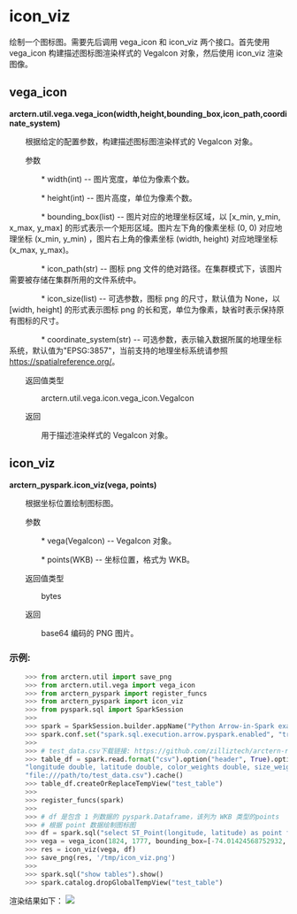 # icon_viz

绘制一个图标图。需要先后调用 vega_icon 和 icon_viz 两个接口。首先使用 vega_icon 构建描述图标图渲染样式的 VegaIcon 对象，然后使用 icon_viz 渲染图像。

## vega_icon

**arctern.util.vega.vega_icon(width,height,bounding_box,icon_path,coordinate_system)**

&#x2002; &#x2003; 根据给定的配置参数，构建描述图标图渲染样式的 VegaIcon 对象。

&#x2002; &#x2003; 参数

&#x2002; &#x2003; &#x2002; &#x2003; * width(int) -- 图片宽度，单位为像素个数。

&#x2002; &#x2003; &#x2002; &#x2003; * height(int) -- 图片高度，单位为像素个数。

&#x2002; &#x2003; &#x2002; &#x2003; * bounding_box(list) -- 图片对应的地理坐标区域，以 [x_min, y_min, x_max, y_max] 的形式表示一个矩形区域。图片左下角的像素坐标 (0, 0) 对应地理坐标 (x_min, y_min) ，图片右上角的像素坐标 (width, height) 对应地理坐标 (x_max, y_max)。

&#x2002; &#x2003; &#x2002; &#x2003; * icon_path(str) -- 图标 png 文件的绝对路径。在集群模式下，该图片需要被存储在集群所用的文件系统中。

&#x2002; &#x2003; &#x2002; &#x2003; * icon_size(list) -- 可选参数，图标 png 的尺寸，默认值为 None，以 [width, height] 的形式表示图标 png 的长和宽，单位为像素，缺省时表示保持原有图标的尺寸。

&#x2002; &#x2003; &#x2002; &#x2003; * coordinate_system(str) -- 可选参数，表示输入数据所属的地理坐标系统，默认值为"EPSG:3857"，当前支持的地理坐标系统请参照 <https://spatialreference.org/>。


&#x2002; &#x2003; 返回值类型
   
&#x2002; &#x2003; &#x2002; &#x2003; arctern.util.vega.icon.vega_icon.VegaIcon


&#x2002; &#x2003; 返回

&#x2002; &#x2003; &#x2002; &#x2003; 用于描述渲染样式的 VegaIcon 对象。



## icon_viz

**arctern_pyspark.icon_viz(vega, points)**

&#x2002; &#x2003; 根据坐标位置绘制图标图。

&#x2002; &#x2003; 参数

&#x2002; &#x2003; &#x2002; &#x2003; * vega(VegaIcon) -- VegaIcon 对象。

&#x2002; &#x2003; &#x2002; &#x2003; * points(WKB) -- 坐标位置，格式为 WKB。


&#x2002; &#x2003; 返回值类型
   
&#x2002; &#x2003; &#x2002; &#x2003; bytes


&#x2002; &#x2003; 返回

&#x2002; &#x2003; &#x2002; &#x2003; base64 编码的 PNG 图片。


### 示例:

  ```python
      >>> from arctern.util import save_png
      >>> from arctern.util.vega import vega_icon
      >>> from arctern_pyspark import register_funcs
      >>> from arctern_pyspark import icon_viz
      >>> from pyspark.sql import SparkSession
      >>> 
      >>> spark = SparkSession.builder.appName("Python Arrow-in-Spark example").getOrCreate()
      >>> spark.conf.set("spark.sql.execution.arrow.pyspark.enabled", "true")
      >>> 
      >>> # test_data.csv下载链接: https://github.com/zilliztech/arctern-resources/raw/benchmarks/benchmarks/dataset/layer_rendering_test_data/test_data.csv
      >>> table_df = spark.read.format("csv").option("header", True).option("delimiter", ",").schema(
      "longitude double, latitude double, color_weights double, size_weights double, region_boundaries string").load(
      "file:///path/to/test_data.csv").cache()
      >>> table_df.createOrReplaceTempView("test_table")
      >>> 
      >>> register_funcs(spark)
      >>> 
      >>> # df 是包含 1 列数据的 pyspark.Dataframe，该列为 WKB 类型的points
      >>> # 根据 point 数据绘制图标图
      >>> df = spark.sql("select ST_Point(longitude, latitude) as point from test_table where ST_Within(ST_Point(longitude, latitude), ST_GeomFromText('POLYGON ((-74.01424568752932 40.72759334104623, -74.01424568752932 40.76721122683304, -73.96056823889673 40.76721122683304, -73.96056823889673 40.72759334104623, -74.01424568752932 40.72759334104623))'))  limit 10")
      >>> vega = vega_icon(1824, 1777, bounding_box=[-74.01424568752932, 40.72759334104623, -73.96056823889673, 40.76721122683304], icon_path='/path/to/icon.png', icon_size=[25, 25], coordinate_system='EPSG:4326')
      >>> res = icon_viz(vega, df)
      >>> save_png(res, '/tmp/icon_viz.png')
      >>> 
      >>> spark.sql("show tables").show()
      >>> spark.catalog.dropGlobalTempView("test_table")
   ```

渲染结果如下：
![](../../../../../../../img/render/spark/icon_viz.png)